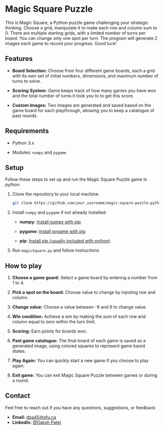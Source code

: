 # Magic Square Puzzle
This is Magic Square, a Python puzzle game challenging your strategic thinking. Choose a grid, manipulate it to make each row and column sum to 0. There are multiple starting grids, with a limited number of turns per board. You can change only one spot per turn. The program will generate 2 images each game to record your progress. Good luck!

## Features

- **Board Selection:** Choose from four different game boards, each a grid with its own set of initial numbers, dimensions, and maximum number of turns to solve.

- **Scoring System:** Game keeps track of how many games you have won and the total number of turns it took you to to get this score.

- **Custom Images:** Two images are generated and saved based on the game board for each playthrough, allowing you to keep a catalogue of past rounds.

## Requirements

- Python 3.x

- Modules: `numpy` and `pygame`

## Setup

Follow these steps to set up and run the Magic Square Puzzle game in python:

1. Clone the repository to your local machine:

   ```bash
   git clone https://github.com/your_username/magic-square-puzzle-python.git
   ```

2. Install `numpy` and `pygame` if not already installed:

    - **numpy:** [Install numpy with pip](https://numpy.org/install/)

    - **pygame:** [Install pygame with pip](https://www.pygame.org/wiki/GettingStarted)

    - **pip:** [Install pip (usually included with python)](https://pip.pypa.io/en/stable/installation/)

3. Run `magicSquare.py` and follow instructions

## How to play

1. **Choose a game goard:** Select a game board by entering a number from 1 to 4.

2. **Pick a spot on the board:** Choose value to change by inputing row and column.

3. **Change value:** Choose a value between -9 and 9 to change value.

3. **Win condition:** Achieve a win by making the sum of each row and column equal to zero within the turn limit.

4. **Scoring:** Earn points for boards won.

5. **Past game catalogue:** The final board of each game is saved as a generated image, using colored squares to represent game baord states.

6. **Play Again:** You can quickly start a new game if you choose to play again.

7. **Exit game:** You can exit Magic Square Puzzle between games or during a round.

## Contact

Feel free to reach out if you have any questions, suggestions, or feedback:

- **Email:** dpa45@sfu.ca
- **LinkedIn:** [@Daksh Patel](https://www.linkedin.com/in/daksh-patel-956622290/)
